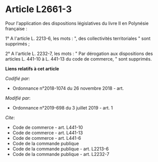 # Article L2661-3

Pour l'application des dispositions législatives du livre II en Polynésie française : 

1° A l'article L. 2213-6, les mots : ", des collectivités territoriales " sont supprimés ; 

2° A l'article L. 2232-7, les mots : " Par dérogation aux dispositions des articles L. 441-10 à L. 441-13 du code de
commerce, " sont supprimés.

**Liens relatifs à cet article**

_Codifié par_:

  - Ordonnance n°2018-1074 du 26 novembre 2018 - art.

_Modifié par_:

  - Ordonnance n°2019-698 du 3 juillet 2019 - art. 1

_Cite_:

  - Code de commerce - art. L441-10
  - Code de commerce - art. L441-13
  - Code de commerce - art. L441-6
  - Code de la commande publique
  - Code de la commande publique - art. L2213-6
  - Code de la commande publique - art. L2232-7
